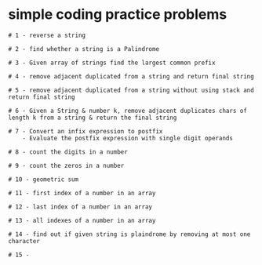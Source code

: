 # simple coding practice problems

```
# 1 - reverse a string
```

```
# 2 - find whether a string is a Palindrome
```

```
# 3 - Given array of strings find the largest common prefix
```

```
# 4 - remove adjacent duplicated from a string and return final string

```
```
# 5 - remove adjacent duplicated from a string without using stack and return final string
```

```
# 6 - Given a String & number k, remove adjacent duplicates chars of length k from a string & return the final string
```

```
# 7 - Convert an infix expression to postfix
    - Evaluate the postfix expression with single digit operands
```

```
# 8 - count the digits in a number
```
```
# 9 - count the zeros in a number
```
```
# 10 - geometric sum
```
```
# 11 - first index of a number in an array
```
```
# 12 - last index of a number in an array
```
```
# 13 - all indexes of a number in an array
```
```
# 14 - find out if given string is plaindrome by removing at most one character
```
```
# 15 - 
```



